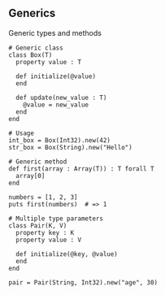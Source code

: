 <!-- METADATA
{
  "title": "Crystal Generics",
  "tags": [
    "crystal",
    "generics",
    "types"
  ],
  "language": "crystal"
}
-->

## Generics
Generic types and methods
```crystal
# Generic class
class Box(T)
  property value : T

  def initialize(@value)
  end

  def update(new_value : T)
    @value = new_value
  end
end

# Usage
int_box = Box(Int32).new(42)
str_box = Box(String).new("Hello")

# Generic method
def first(array : Array(T)) : T forall T
  array[0]
end

numbers = [1, 2, 3]
puts first(numbers)  # => 1

# Multiple type parameters
class Pair(K, V)
  property key : K
  property value : V

  def initialize(@key, @value)
  end
end

pair = Pair(String, Int32).new("age", 30)
```
